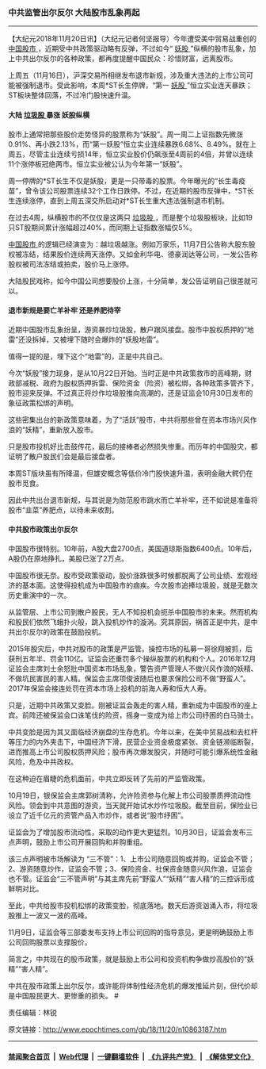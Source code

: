 ### 中共监管出尔反尔 大陆股市乱象再起
------------------------

<p>
 【大纪元2018年11月20日讯】（大纪元记者何坚报导）今年遭受美中贸易战重创的
 <a href="http://www.epochtimes.com/gb/tag/%E4%B8%AD%E5%9B%BD%E8%82%A1%E5%B8%82.html">
  中国股市
 </a>
 ，近期受中共政策驱动略有反弹，不过如今“
 <a href="http://www.epochtimes.com/gb/tag/%E5%A6%96%E8%82%A1.html">
  妖股
 </a>
 ”纵横的股市乱象，加上中共出尔反尔的各种政策，都再度提醒中国民众：珍惜财富，远离股市。
</p>
<p>
 上周五（11月16日），沪深交易所相继发布退市新规，涉及重大违法的上市公司可能被强制退市。受此影响，本周*ST长生停牌，“第一
 <a href="http://www.epochtimes.com/gb/tag/%E5%A6%96%E8%82%A1.html">
  妖股
 </a>
 ”恒立实业连天暴跌；ST板块整体回落，不过冷门股快速升温。
</p>
<h4>
 大陆
 <a href="http://www.epochtimes.com/gb/tag/%E5%9E%83%E5%9C%BE%E8%82%A1.html">
  垃圾股
 </a>
 暴涨
 <span class="Apple-converted-space">
 </span>
 妖股纵横
</h4>
<p>
 股市上通常把那些股价走势怪异的股票称为“妖股”。周一周二上证指数先微涨0.91%、再小跌2.13%，而“第一妖股”恒立实业连续暴跌6.68%、8.49%。就在上周五，尽管主业连续亏损14年，恒立实业股价仍飙涨至4周前的4倍，并曾以连续11个涨停板冠绝两市。恒立实业被公认为今年第一“妖股”。
</p>
<p>
 周一停牌的*ST长生不仅是妖股，更是一只带毒的股票。今年曝光的“长生毒疫苗”，曾令该公司股票连续32个工作日跌停。不过，在近期的股市反弹中，*ST长生连续涨停，直到上周五深交所启动对*ST长生重大违法强制退市机制。
</p>
<p>
 在过去4周，纵横股市的不仅仅是这两只
 <a href="http://www.epochtimes.com/gb/tag/%E5%9E%83%E5%9C%BE%E8%82%A1.html">
  垃圾股
 </a>
 ，而是整个垃圾股板块，比如19只ST股期间累计涨幅超过40%，而同期上证指数涨幅仅5%。
</p>
<p>
 <a href="http://www.epochtimes.com/gb/tag/%E4%B8%AD%E5%9B%BD%E8%82%A1%E5%B8%82.html">
  中国股市
 </a>
 的逻辑已经演变为：越垃圾越涨。例如万家乐，11月7日公告称大股东股权被冻结，结果股价连续两天涨停。又如金利华电、德豪润达等公司，一发公告称股权被司法冻结或拍卖，股价马上涨停。
</p>
<p>
 大陆股民戏称，如今中国公司想要股价上涨，十分简单，发公告证明自己很差就可以。
</p>
<h4>
 退市新规是要亡羊补牢 还是养肥待宰
</h4>
<p>
 近期中国股市乱象纷呈，游资暴炒垃圾股，散户跟风接盘。股市中股权质押的“地雷”还没拆掉，又被埋下随时会爆炸的“妖股地雷”。
</p>
<p>
 值得一提的是，埋下这个“地雷”的，正是中共自己。
</p>
<p>
 今次“妖股”接力现身，是从10月22日开始。当时正是中共政策救市的高峰期，财政部减税、政府为股权质押拆雷、保险资金（险资）被松绑，各种政策多管齐下，股市迎来反弹。不过真正将炒作垃圾股推向高潮的，还是证监会10月30日发布的象征政策松绑的声明。
</p>
<p>
 这些密集出台的新政策意味着，为了“活跃”股市，中共将那些曾在资本市场兴风作浪的“妖精”，重新放入股市。
</p>
<p>
 只是股市投机好比击鼓传花，最后的接棒者必然损失惨重。而历年的中国股灾，都证明了散户股民们会是最后接盘者。
</p>
<p>
 本周ST版块虽有所降温，但雄安概念等低价冷门股快速升温，表明金融大鳄仍在股市觅食。
</p>
<p>
 因此中共出台退市新规，与其说是为防范股市跳水而亡羊补牢，还不如说是准备将股市“韭菜”养肥点，以待未来收割。
</p>
<h4>
 中共股市政策出尔反尔
</h4>
<p>
 中国股市很特别。10年前，A股大盘2700点，美国道琼斯指数6400点。10年后，A股仍在原地挣扎，美股已涨了2万点。
</p>
<p>
 中国股市很无奈。股市受政策驱动，股价涨跌很多时候都脱离了公司业绩、宏观经济的基本面。这使得投机成为中国股市的痼疾。今次股市追捧垃圾股，就是无数次历史重演中的一次。
</p>
<p>
 从监管层、上市公司到散户股民，无人不知投机会扼杀中国股市的未来。然而机构和股民们依然飞蛾扑火般，跳入投机炒作的漩涡。究其原因，祸首正是中共，是中共出尔反尔的政策在鼓励投机。
</p>
<p>
 2015年股灾后，中共对股市的政策是严监管。操控市场的私募一哥徐翔被抓，后获刑五年半、罚金110亿。证监会还重罚多个操纵股票的机构和个人。2016年12月证监会主席刘士余怒批中国资本市场乱象，警告资产管理人不做兴风作浪的妖精、不做坑民害民的害人精。保监会主席项俊波随后也要求保险公司不做“野蛮人”。2017年保监会接连处罚在资本市场上投机的前海人寿和恒大人寿。
</p>
<p>
 只是，近期中共政策又变脸。刚被证监会轰走的害人精，重新成为中国股市的座上宾。前阵还被保监会口诛笔伐的险资，摇身一变成为给上市公司纾困的白马骑士。
</p>
<p>
 中共变脸是因为其又面临经济崩盘的生存危机。今年以来，在美中贸易战和去杠杆等压力的内外夹击下，中国经济下滑，民营企业资金极度紧张、资金链濒临断裂，进而推高上市公司股权质押风险；股市再次爆发股灾，并随时可能引爆系统性金融风险，危及中共政权。
</p>
<p>
 在这种迫在眉睫的危机面前，中共立即反转了先前的严监管政策。
</p>
<p>
 10月19日，银保监会主席郭树清称，允许险资参与化解上市公司股票质押流动性风险。领会到中共意图的游资，当天就开始试水炒作垃圾股。截至目前，保险业已设立了近千亿元的资管产品入市炒作，或者说“股市纾困”。
</p>
<p>
 证监会为了增加股市流动性，采取的动作更大更猛烈。10月30日，证监会发布三点声明，鼓励上市公司开展回购和并购重组。
</p>
<p>
 该三点声明被市场解读为 “三不管”：1、上市公司随意回购或并购，证监会不管；2、游资随意炒作，证监会不管；3、保险资金、社保资金随意兴风作浪，证监会也不管。证监会“三不管声明”与其主席先前“野蛮人”“妖精”“害人精”的三控诉形成鲜明对比。
</p>
<p>
 至此，中共给股市投机松绑的政策变脸，彻底落地。数天后游资汹涌入市，将垃圾股推上一波又一波的高峰。
</p>
<p>
 11月9日，证监会等三部委发布支持上市公司回购的指导意见，更是明确鼓励上市公司回购股票以支撑股价。
</p>
<p>
 简言之，中共现在的股市政策，就是鼓励上市公司和投资机构争做炒高股价的“妖精”“害人精”。
</p>
<p>
 中共在股市政策上出尔反尔，或许能将体制性经济危机的爆发推延片刻，但代价却是中国股民更大、更惨重的损失。
 <span class="Apple-converted-space">
  #
 </span>
</p>
<p>
 责任编辑：林锐
</p>

原文链接：http://www.epochtimes.com/gb/18/11/20/n10863187.htm


------------------------
#### [禁闻聚合首页](https://github.com/gfw-breaker/banned-news/blob/master/README.md) &nbsp;|&nbsp; [Web代理](https://github.com/gfw-breaker/open-proxy/blob/master/README.md) &nbsp;|&nbsp; [一键翻墙软件](https://github.com/gfw-breaker/nogfw/blob/master/README.md) &nbsp;|&nbsp; [《九评共产党》](https://github.com/gfw-breaker/9ping.md/blob/master/README.md#九评之一评共产党是什么) &nbsp;|&nbsp; [《解体党文化》](https://github.com/gfw-breaker/jtdwh.md/blob/master/README.md#绪论)